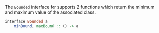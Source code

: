 
The `Bounded` interface for supports 2 functions which return the minimum and maximum value of the associated class.

```haskell
interface Bounded a
    minBound, maxBound :: () -> a
```

